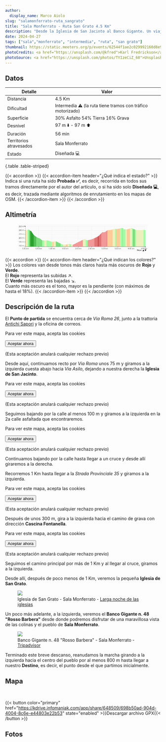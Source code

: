 ```yaml
---
author:
  display_name: Marco Aiolo
slug: "salamonferrato-ruta_sangrato"
title: "Sala Monferrato - Ruta San Grato 4.5 Km"
description: "Desde la Iglesia de San Jacinto al Banco Gigante. Un viaje entre sabores y panoramas"
date: 2024-04-27
tags: ["sala","monferrato", "intermedia", "ruta", "san grato"]
thumbnail: https://static.meeters.org/p/events/62544f1ae2c029992160d8e9/dc2ede5d-6341-4828-bf94-dcd3fab1fa05.jpg
photoCredits: <a href="https://unsplash.com/@kfred">Karl Fredrickson</a>
photoSource: <a href="https://unsplash.com/photos/TYIzeCiZ_60">Unsplash</a>
---
```


## Datos

| Detalle | Valor |
| -- | ----------- |
| Distancia | 4.5 Km  |
| Dificultad | Intermedia :warning: (la ruta tiene tramos con tráfico motorizado) |
| Superficie | 30% Asfalto 54% Tierra 16% Grava  |
| Desnivel  | 97 m :arrow_down: - 97 m :arrow_up: |
| Duración | 56 min |
| Territorios atravesados | Sala Monferrato |
| Estado | Diseñada :computer: |
{.table .table-striped}

{{< accordion >}}
  {{< accordion-item header="¿Qué indica el estado?" >}}
    Indica si una ruta ha sido **Probada :white_check_mark:**, es decir, recorrida en todos sus tramos directamente por el autor del artículo, o si ha sido solo **Diseñada :computer:**, es decir, trazada mediante algoritmos de enrutamiento en los mapas de OSM.
  {{< /accordion-item >}}
{{< /accordion >}}

## Altimetría 

<figure class="figure">
  <img src="https://raw.githubusercontent.com/zelix888/monfit_site/main/routes/Sala%20Monferrato/Elevation-SalaMonferrato%20-%20San%20Grato.png" class="figure-img img-fluid w-100 rounded">
</figure>

{{< accordion >}}
  {{< accordion-item header="¿Qué indican los colores?" >}}
    Los colores van desde tonos más claros hasta más oscuros de **Rojo** y **Verde**. </br>
    El **Rojo** representa las subidas :arrow_upper_right:. </br>
    El **Verde** representa las bajadas :arrow_lower_right:. </br>
    Cuanto más oscuro es el tono, mayor es la pendiente (con máximos de hasta el 18%).
  {{< /accordion-item >}}
{{< /accordion >}}

## Descripción de la ruta

El **Punto de partida** se encuentra cerca de *Via Roma 26*, junto a la trattoria [Antichi Sapori](https://www.tripadvisor.it/Restaurant_Review-g2168026-d2166669-Reviews-Trattoria_Antichi_Sapori-Sala_Monferrato_Province_of_Alessandria_Piedmont.html) y la oficina de correos.

<p class="text-center">
    <div class="google-maps-placeholder bg-body-tertiary text-center" 
         data-src="https://www.google.com/maps/embed?pb=!4v1714288216147!6m8!1m7!1sCKS0xQJEZkqKCs0tKUy49g!2m2!1d45.07476736275538!2d8.358616598778124!3f307.50681207316546!4f-1.2113427594599955!5f0.7820865974627469"
         data-width="600"
         data-height="450">
        <div class="placeholder-content">
            <p>Para ver este mapa, acepta las cookies</p>
            <button class="btn-accept-now">Aceptar ahora</button>
            <p class="small-text mt-4">(Esta aceptación anulará cualquier rechazo previo)</p>
        </div>
    </div>
</p>

Desde aquí, continuamos recto por *Via Roma* unos 75 m y giramos a la izquierda cuesta abajo hacia *Via Asilo*, dejando a nuestra derecha la **Iglesia de San Jacinto**.

<p class="text-center">
    <div class="google-maps-placeholder bg-body-tertiary text-center" 
         data-src="https://www.google.com/maps/embed?pb=!4v1714308957874!6m8!1m7!1sURWQwuM7YueYKEGa3O81Og!2m2!1d45.07547053861458!2d8.35793742934801!3f246.54618214523182!4f-9.347784602715592!5f0.7820865974627469"
         data-width="600"
         data-height="450">
        <div class="placeholder-content">
            <p>Para ver este mapa, acepta las cookies</p>
            <button class="btn-accept-now">Aceptar ahora</button>
            <p class="small-text mt-4">(Esta aceptación anulará cualquier rechazo previo)</p>
        </div>
    </div>
</p>

Seguimos bajando por la calle al menos 100 m y giramos a la izquierda en la 2a calle asfaltada que encontraremos.

<p class="text-center">
    <div class="google-maps-placeholder bg-body-tertiary text-center" 
         data-src="https://www.google.com/maps/embed?pb=!4v1714309099768!6m8!1m7!1sE-Rs2sNkfZAqTSnto0dXSg!2m2!1d45.07552551074179!2d8.356810069902096!3f313.4216257443084!4f-7.47073503690757!5f0.7820865974627469"
         data-width="600"
         data-height="450">
        <div class="placeholder-content">
            <p>Para ver este mapa, acepta las cookies</p>
            <button class="btn-accept-now">Aceptar ahora</button>
            <p class="small-text mt-4">(Esta aceptación anulará cualquier rechazo previo)</p>
        </div>
    </div>
</p>

Continuamos bajando por la calle hasta llegar a un cruce y desde allí giraremos a la derecha.

Recorremos 1 Km hasta llegar a la *Strada Provinciale 35* y giramos a la izquierda. 

<p class="text-center">
    <div class="google-maps-placeholder bg-body-tertiary text-center" 
         data-src="https://www.google.com/maps/embed?pb=!4v1714309613337!6m8!1m7!1sg-7D6O3nU1pdoLGzU7NV8Q!2m2!1d45.08217446190287!2d8.3502061649697!3f267.61613499872027!4f3.733370651030782!5f0.7820865974627469"
         data-width="600"
         data-height="450">
        <div class="placeholder-content">
            <p>Para ver este mapa, acepta las cookies</p>
            <button class="btn-accept-now">Aceptar ahora</button>
            <p class="small-text mt-4">(Esta aceptación anulará cualquier rechazo previo)</p>
        </div>
    </div>
</p>

Después de unos 300 m, gira a la izquierda hacia el camino de grava con dirección **Cascina Fontanella**.

<p class="text-center">
    <div class="google-maps-placeholder bg-body-tertiary text-center" 
         data-src="https://www.google.com/maps/embed?pb=!4v1714311970983!6m8!1m7!1sXBXL2ahgSdT2J39m79dvyw!2m2!1d45.08320675557807!2d8.34695974153549!3f278.7119643609555!4f-7.211498228564281!5f1.5053915700246976"
         data-width="600"
         data-height="450">
        <div class="placeholder-content">
            <p>Para ver este mapa, acepta las cookies</p>
            <button class="btn-accept-now">Aceptar ahora</button>
            <p class="small-text mt-4">(Esta aceptación anulará cualquier rechazo previo)</p>
        </div>
    </div>
</p>

Seguimos el camino principal por más de 1 Km y al llegar al cruce, giramos a la izquierda.

Desde allí, después de poco menos de 1 Km, veremos la pequeña **Iglesia de San Grato**. 

<figure class="figure">
  <img src="https://www.lunganottedellechiese.com/wp-content/uploads/2023/06/SAN-GRATO-2-scaled.jpg" class="figure-img img-fluid rounded">
  <figcaption class="figure-caption">Iglesia de San Grato - Sala Monferrato - <a href="https://www.lunganottedellechiese.com">Larga noche de las iglesias</a></figcaption>
</figure>

Un poco más adelante, a la izquierda, veremos el **Banco Gigante n. 48 "Rosso Barbera"** desde donde podremos disfrutar de una maravillosa vista de las colinas y el pueblo de **Sala Monferrato**.

<figure class="figure">
  <img src="https://dynamic-media-cdn.tripadvisor.com/media/photo-o/23/7c/4a/49/caption.jpg?w=1200&h=1200&s=1" class="figure-img img-fluid rounded">
  <figcaption class="figure-caption">Banco Gigante n. 48 "Rosso Barbera" - Sala Monferrato - <a href="https://www.tripadvisor.it">Tripadvisor</a></figcaption>
</figure>

Terminado este breve descanso, reanudamos la marcha girando a la izquierda hacia el centro del pueblo por al menos 800 m hasta llegar a nuestro **Destino**, es decir, el punto desde el que partimos inicialmente.

## Mapa

<div id="map_salamonferrato_sangrato" class="ratio ratio-16x9 w-100 rounded"></div> </br>

{{< button color="primary" href="https://kdrive.infomaniak.com/app/share/648509/698b50ad-904d-4004-8c6e-e44803e22b53" state="enabled" >}}Descargar archivo GPX{{< /button >}}

## Fotos